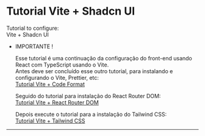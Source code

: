 # Tutorial Vite + Shadcn UI

Tutorial to configure:  
Vite + Shadcn UI  

- IMPORTANTE !

    Esse tutorial é uma continuação da configuração do front-end usando React com TypeScript usando o Vite.  
     Antes deve ser concluído esse outro tutorial, para instalando e configurando o Vite, Prettier, etc:  
     [Tutorial Vite + Code Format](https://github.com/rramires/tut_vite_code-format/blob/master/README.md)

    Seguido do tutorial para instalação do React Router DOM:  
     [Tutorial Vite + React Router DOM](https://github.com/rramires/tut_vite_react_router_dom/blob/master/README.md)  

    Depois execute o tutorial para a instalação do Tailwind CSS:  
    [Tutorial Vite + Tailwind CSS](https://github.com/rramires/tut_vite_tailwind/blob/master/README.md)

---

